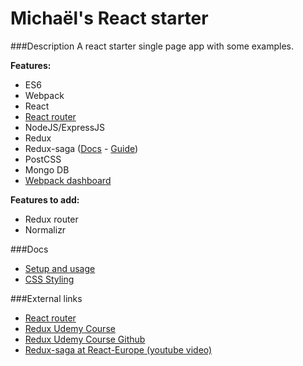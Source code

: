 # Michaël's React starter

###Description
A react starter single page app with some examples.

**Features:**
- ES6
- Webpack
- React
- [React router](https://github.com/reactjs/react-router)
- NodeJS/ExpressJS
- Redux
- Redux-saga ([Docs](http://yelouafi.github.io/redux-saga/index.html) - [Guide](docs/ReduxSaga.md))
- PostCSS
- Mongo DB
- [Webpack dashboard](https://github.com/FormidableLabs/webpack-dashboard?utm_source=hashnode.com)

**Features to add:**
- Redux router
- Normalizr

###Docs
- [Setup and usage](docs/SetupAndUsage.md)
- [CSS Styling](docs/CSSStyling.md)

###External links
- [React router](https://github.com/reactjs/react-router)
- [Redux Udemy Course](https://www.udemy.com/react-redux/)
- [Redux Udemy Course Github](https://github.com/StephenGrider/ReduxCasts/blob/master/book_list)
- [Redux-saga at React-Europe (youtube video)](https://www.youtube.com/watch?v=QJVdcIlqGwc)
